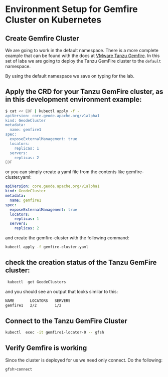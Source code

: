 # Environment Setup for Gemfire Cluster on Kubernetes

## Create Gemfire Cluster

We are going to work in the default namespace. There is a more complete example that can be found with the docs at
[VMware Tanzu Gemfire](https://tgf.docs.pivotal.io/tgf/beta/create-and-delete.html).   In this set of labs we are going to deploy the Tanzu GemFire cluster to the `default` namespace.

By using the default namespace we save on typing for the lab.

## Apply the CRD for your Tanzu GemFire cluster, as in this development environment example:

```bash
$ cat << EOF | kubectl apply -f -
apiVersion: core.geode.apache.org/v1alpha1
kind: GeodeCluster
metadata:
  name: gemfire1
spec:
  exposeExternalManagement: true
  locators:
    replicas: 1
  servers:
    replicas: 2
EOF
```

or you can simply create a yaml file from the contents like gemfire-cluster.yaml:

```yaml
apiVersion: core.geode.apache.org/v1alpha1
kind: GeodeCluster
metadata:
  name: gemfire1
spec:
  exposeExternalManagement: true
  locators:
    replicas: 1
  servers:
    replicas: 2
```
and create the gemfire-cluster with the following command:

```bash
kubectl apply -f gemfire-cluster.yaml
```

## check the creation status of the Tanzu GemFire cluster:

```bash
 kubectl  get GeodeClusters
```

and you should see an output that looks similar to this:

```bash
NAME       LOCATORS   SERVERS
gemfire1   2/2        1/2
```

## Connect to the Tanzu GemFire Cluster

```bash
kubectl  exec -it gemfire1-locator-0 -- gfsh
```

## Verify Gemfire is working

Since the cluster is deployed for us we need only connect. Do the following:

```bash
gfsh>connect
```
